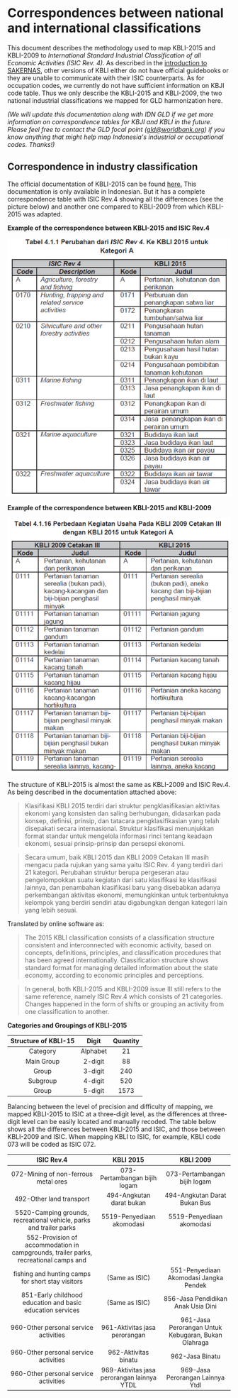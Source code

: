 # Correspondences between national and international classifications

This document describes the methodology used to map KBLI-2015 and KBLI-2009 to *International Standard Industrial Classification of all Economic Activities (ISIC Rev. 4)*. As described in the [introduction to SAKERNAS](1.%20Introduction%20to%20SAKERNAS.md), other versions of KBLI either do not have official guidebooks or they are unable to communicate with their ISIC counterparts. As for occupation codes, we currently do not have sufficient information on KBJI code table. Thus we only describe the KBLI-2015 and KBLI-2009, the two national industrial classifications we mapped for GLD harmonization here.


*(We will update this documentation along with IDN GLD if we get more information on correspondence tables for KBJI and KBLI in the future. Please feel free to contact the GLD focal point (gld@worldbank.org) if you know anything that might help map Indonesia's industrial or occupational codes. Thanks!)*


## Correspondence in industry classification

The official documentation of KBLI-2015 can be found [here.](utilities/KBLI-2015.pdf) This documentation is only available in Indonesian. But it has a complete correspondence table with ISIC Rev.4 showing all the differences (see the picture below) and another one compared to KBLI-2009 from which KBLI-2015 was adapted.

**Example of the correspondence between KBLI-2015 and ISIC Rev.4**

![example_KBLI15_ISIC](utilities/example_KBLI15_ISIC.png)


**Example of the correspondence between KBLI-2015 and KBLI-2009**

![example_KBLI15_KBLI09](utilities/example_KBLI15_KBLI09.png)


The structure of KBLI-2015 is almost the same as KBLI-2009 and ISIC Rev.4. As being described in the documentation attached above: 

>Klasifikasi KBLI 2015 terdiri dari struktur pengklasifikasian aktivitas ekonomi yang konsisten dan saling berhubungan, didasarkan pada konsep, definisi, prinsip, dan tatacara pengklasifikasian yang telah disepakati secara internasional. Struktur klasifikasi menunjukkan format standar untuk mengelola informasi rinci tentang keadaan ekonomi, sesuai prinsip-prinsip dan persepsi ekonomi.

>Secara umum, baik KBLI 2015 dan KBLI 2009 Cetakan III masih mengacu pada rujukan yang sama yaitu ISIC Rev. 4 yang terdiri dari 21 kategori. Perubahan struktur berupa pergeseran atau pengelompokkan suatu kegiatan dari satu klasifikasi ke klasifikasi lainnya, dan penambahan klasifikasi baru yang disebabkan adanya perkembangan aktivitas ekonomi, memungkinkan untuk terbentuknya kelompok yang berdiri sendiri atau digabungkan dengan kategori lain yang lebih sesuai.

Translated by online software as:

>The 2015 KBLI classification consists of a classification structure consistent and interconnected with economic activity, based on concepts, definitions, principles, and classification procedures that has been agreed internationally. Classification structure shows standard format for managing detailed information about the state economy, according to economic principles and perceptions.

>In general, both KBLI-2015 and KBLI-2009 issue III still refers to the same reference, namely ISIC Rev.4 which consists of 21 categories. Changes happened in the form of shifts or grouping an activity from one classification to another.    


**Categories and Groupings of KBLI-2015**

| **Structure of KBLI-15**	| **Digit**	| **Quantity**	|
| :-----------------------:	| :-------:	| :-------------:	 	
| Category  | Alphabet        | 21|  
| Main Group  | 2-digit        | 88 |  
| Group  | 3-digit       | 240   |  
| Subgroup | 4-digit        | 520|  
| Group | 5-digit        | 1573  |  


Balancing between the level of precision and difficulty of mapping, we mapped KBLI-2015 to ISIC at a three-digit level, as the differences at three-digit level can be easily located and manually recoded. The table below shows all the differences between KBLI-2015 and ISIC, and those between KBLI-2009 and ISIC. When mapping KBLI to ISIC, for example, KBLI code 073 will be coded as ISIC 072.  


| **ISIC Rev.4**	| **KBLI 2015**	| **KBLI 2009**	|
| :-----------------------:	| :-------:	| :-------------:|	 	
| 072-Mining of non-ferrous metal ores|073-Pertambangan bijih logam|073-Pertambangan bijih logam |  
| 492-Other land transport|494-Angkutan darat bukan |494-Angkutan Darat Bukan Bus|
| 5520-Camping grounds, recreational vehicle, parks and trailer parks|5519-Penyediaan akomodasi|5519-Penyediaan akomodasi|
| 552-Provision of accommodation in campgrounds, trailer parks, recreational camps and
fishing and hunting camps for short stay visitors| (Same as ISIC) |551-Penyediaan Akomodasi Jangka Pendek|  
| 851-Early childhood education and basic education services | (Same as ISIC) |856-Jasa Pendidikan Anak Usia Dini|  
| 960-Other personal service activities |961-Aktivitas jasa perorangan|961-Jasa Perorangan Untuk Kebugaran, Bukan Olahraga|  
| 960-Other personal service activities |962-Aktivitas binatu | 962-Jasa Binatu |
| 960-Other personal service activities |969-Aktivitas jasa perorangan lainnya YTDL |969-Jasa Perorangan Lainnya Ytdl|

